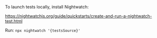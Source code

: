 To launch tests locally, install Nightwatch: 

https://nightwatchjs.org/guide/quickstarts/create-and-run-a-nightwatch-test.html

Run: `npx nightwatch '{testsSource}'`
